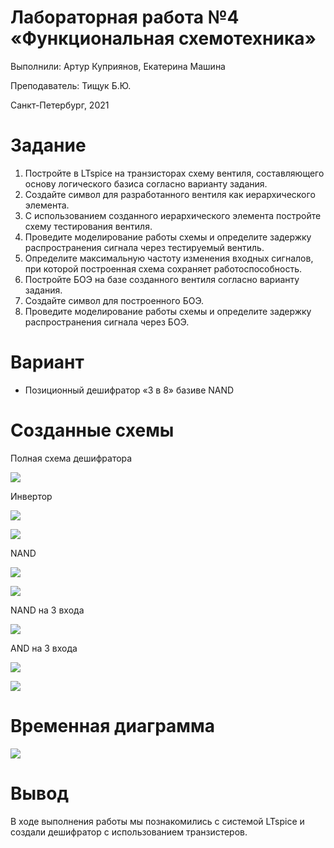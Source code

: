 # Лабораторная работа №4 &laquo;Функциональная схемотехника&raquo;

Выполнили: Артур Куприянов, Екатерина Машина

Преподаватель: Тищук Б.Ю.

Санкт-Петербург, 2021

Задание
=======

1. Постройте в LTspice на транзисторах схему вентиля, составляющего основу логического базиса согласно варианту задания.
2. Создайте символ для разработанного вентиля как иерархического элемента.
3. С использованием созданного иерархического элемента постройте схему тестирования вентиля.
4. Проведите моделирование работы схемы и определите задержку распространения сигнала через тестируемый вентиль.
5. Определите максимальную частоту изменения входных сигналов, при которой
построенная схема сохраняет работоспособность.
6. Постройте БОЭ на базе созданного вентиля согласно варианту задания.
7. Создайте символ для построенного БОЭ.
8. Проведите моделирование работы схемы и определите задержку распространения сигнала через БОЭ.


Вариант
=======

* Позиционный дешифратор «3 в 8»  базиве NAND

Созданные схемы
===================
Полная схема дешифратора

![](./images/all.png)

Инвертор

![](./images/not.png)

![](./images/not_i.png)

NAND

![](./images/nand.png)

![](./images/nand_i.png)

NAND на 3 входа

![](./images/nand3.png)

AND на 3 входа

![](./images/and3.png)

![](./images/and3_i.png)

Временная диаграмма
===================
![](./images/time.png)

Вывод
=====

В ходе выполнения работы мы познакомились с системой LTspice и создали дешифратор с использованием транзистеров.